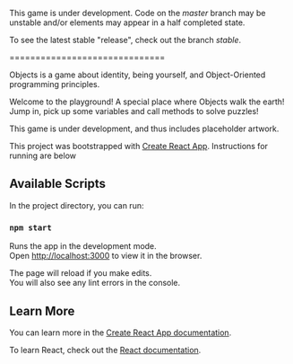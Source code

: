 This game is under development. Code on the _master_ branch may be unstable and/or elements may appear in a half completed state.

To see the latest stable "release", check out the branch _stable_.

==============================

Objects is a game about identity, being yourself, and Object-Oriented programming principles.

Welcome to the playground! A special place where Objects walk the earth! Jump in, pick up some variables and call methods to solve puzzles!

This game is under development, and thus includes placeholder artwork.

This project was bootstrapped with [Create React App](https://github.com/facebook/create-react-app). Instructions for running are below

## Available Scripts

In the project directory, you can run:

### `npm start`

Runs the app in the development mode.<br>
Open [http://localhost:3000](http://localhost:3000) to view it in the browser.

The page will reload if you make edits.<br>
You will also see any lint errors in the console.

## Learn More

You can learn more in the [Create React App documentation](https://facebook.github.io/create-react-app/docs/getting-started).

To learn React, check out the [React documentation](https://reactjs.org/).

